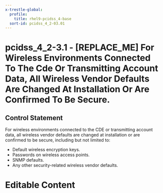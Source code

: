 ```yaml
---
x-trestle-global:
  profile:
    title: rhel9-pcidss_4-base
  sort-id: pcidss_4_2-03.01
---
```


# pcidss_4_2-3.1 - \[REPLACE_ME\] For Wireless Environments Connected To The Cde Or Transmitting Account Data, All Wireless Vendor Defaults Are Changed At Installation Or Are Confirmed To Be Secure.

## Control Statement

For wireless environments connected to the CDE or transmitting account data, all wireless
vendor defaults are changed at installation or are confirmed to be secure, including but
not limited to:
- Default wireless encryption keys.
- Passwords on wireless access points.
- SNMP defaults.
- Any other security-related wireless vendor defaults.

# Editable Content

<!-- Make additions and edits below -->
<!-- The above represents the contents of the control as received by the profile, prior to additions. -->
<!-- If the profile makes additions to the control, they will appear below. -->
<!-- The above markdown may not be edited but you may edit the content below, and/or introduce new additions to be made by the profile. -->
<!-- If there is a yaml header at the top, parameter values may be edited. Use --set-parameters to incorporate the changes during assembly. -->
<!-- The content here will then replace what is in the profile for this control, after running profile-assemble. -->
<!-- The current profile has no added parts for this control, but you may add new ones here. -->
<!-- Each addition must have a heading either of the form ## Control my_addition_name -->
<!-- or ## Part a. (where the a. refers to one of the control statement labels.) -->
<!-- "## Control" parts are new parts added after the statement part. -->
<!-- "## Part" parts are new parts added into the top-level statement part with that label. -->
<!-- Subparts may be added with nested hash levels of the form ### My Subpart Name -->
<!-- underneath the parent ## Control or ## Part being added -->
<!-- See https://oscal-compass.github.io/compliance-trestle/tutorials/ssp_profile_catalog_authoring/ssp_profile_catalog_authoring for guidance. -->
